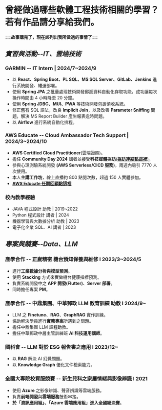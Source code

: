 # 曾經做過哪些軟體工程技術相關的學習？若有作品請分享給我們。

#### ==故事講完了，現在該列出我所做過的事情了==

## **_實習與活動--IT、雲端技術_**

### **GARMIN -- IT Intern | 2024/7~2024/9**

- 以 **React、Spring Boot、PL SQL、MS SQL Server、GitLab、Jenkins** 進行系統開發、維運部署。
- 使用 **Spring JPA** 之批量處理技術開發郵遞資料自動化存取功能，成功讓每次操作時間由 4 小時降至 20 分鐘。
- 使用 **Spring JDBC、MUI、PWA** 等技術開發包裹領收系統。
- 修正舊有 SQL 語法，改良 **Implicit Join**，以及改善 **Parameter Sniffing** 問題，解決 MS Report Builder 產生報表逾時問題。
- 以 **Airflow** 進行系統自動化排程。

### **AWS Educate -- Cloud Ambassador Tech Support | 2024/3~2024/10**

- **AWS Certified Cloud Practitioner**(雲端證照)。
- 擔任 **Community Day 2024** 講者並接受**科技媒體採訪**[(**採訪連結點這裡**)](https://www.technice.com.tw/cloudtech/143962/)。
- 參與心理測驗系統開發 **(AWS Serverless/CICD 服務)**，兩週內吸引 7770 人次使用。
- 本人**主講工作坊**，線上直播約 800 點閱次數，超過 150 人實體參加。
- [**AWS Educate 任期回顧點這裡**](https://www.instagram.com/p/DCq_16Yy67I/?img_index=2)

### **校內教學經驗**

- JAVA 程式設計 助教 | 2019~2022
- Python 程式設計 講者 | 2024
- 機器學習與大數據分析 助教 | 2023
- 電子化企業 SQL、AI 講者 | 2023

## **_專案與競賽--Data、LLM_**

### **產學合作 -- 正崴精密 機台預知保養與維修 I 2023/3~2024/5**

- 進行**工業數據分析與模型預測**。
- 使用 **Stacking** 方式來實做機台健康指標預測。
- 負責系統開發中之 **APP 開發(Flutter)**、**Server 部署**。
- 同時擔任專案 **PM**。

### **產學合作 -- 中鼎集團、中華郵政 LLM 教育訓練 助教 I 2024/9~**

- LLM 之 **Finetune**、**RAG**、**GraphRAG** 實作訓練。
- 協助解決學員進行**實務專案**所遇到之問題。
- 擔任中鼎集團 LLM 課程助教。
- 擔任中華郵政中層主管訓練班 **AI 科技運用講師**。

### **國科會 -- LLM 對於 ESG 報告書之應用 I 2023/12~**

- 以 **RAG** 解決 AI 幻覺問題。
- 以 **Knowledge Graph** 優化文件檢索能力。

### **全國大專院校資服競賽 -- 新生兒科之家屬情緒與影像辨識 I 2021**

- 使用 **Azure** 之影像辨識、聲音辨識等雲端服務。
- 負責**前端開發**與**雲端服務**技術串接。
- **於「資訊應用組」、「Azure 雲端應用組」進入全國總決賽**。
